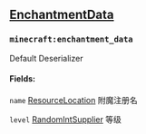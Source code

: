 ## [EnchantmentData](https://ecdcaeb.github.io/ResourceModLoader/en_us/deserializer/)

### `minecraft:enchantment_data`

Default Deserializer

#### Fields:

`name` [ResourceLocation](https://ecdcaeb.github.io/ResourceModLoader/zh_cn/deserializer/ResourceLocation) 附魔注册名

`level` [RandomIntSupplier](https://ecdcaeb.github.io/ResourceModLoader/zh_cn/deserializer/RandomIntSupplier) 等级